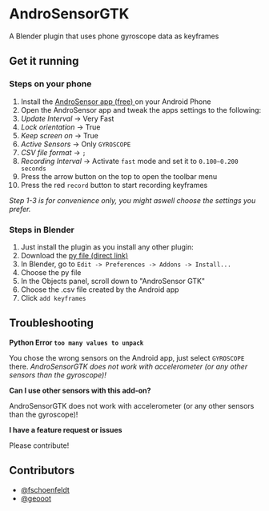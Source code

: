 # AndroSensorGTK
A Blender plugin that uses phone gyroscope data as keyframes

## Get it running
### Steps on your phone
1. Install the [AndroSensor app (free) ](https://play.google.com/store/apps/details?id=com.fivasim.androsensor&hl=en) on your Android Phone
2. Open the AndroSensor app and tweak the apps settings to the following:
  1. *Update Interval* -> Very Fast
  2. *Lock orientation* -> True
  3. *Keep screen on* -> True
  4. *Active Sensors* -> Only `GYROSCOPE`
  5. *CSV file format* -> `;`
  6. *Recording Interval* -> Activate `fast` mode and set it to `0.100~0.200 seconds`
  7. Press the arrow button on the top to open the toolbar menu
  8. Press the red `record` button to start recording keyframes

*Step 1-3 is for convenience only, you might aswell choose the settings you prefer.*

### Steps in Blender
1. Just install the plugin as you install any other plugin:
  1. Download the [py file (direct link)](https://raw.githubusercontent.com/geooot/AndroSensorGTK/master/AndroSensorGTK.py)
  2. In Blender, go to `Edit -> Preferences -> Addons -> Install...`
  3. Choose the py file
2. In the Objects panel, scroll down to "AndroSensor GTK"
3. Choose the .csv file created by the Android app
4. Click `add keyframes`

## Troubleshooting
**Python Error `too many values to unpack`**

You chose the wrong sensors on the Android app, just select `GYROSCOPE` there. *AndroSensorGTK does not work with accelerometer (or any other sensors than the gyroscope)!*

**Can I use other sensors with this add-on?**

AndroSensorGTK does not work with accelerometer (or any other sensors than the gyroscope)!

**I have a feature request or issues**

Please contribute!

## Contributors
- [@fschoenfeldt](https://github.com/fschoenfeldt)
- [@geooot](https://github.com/geooot)
